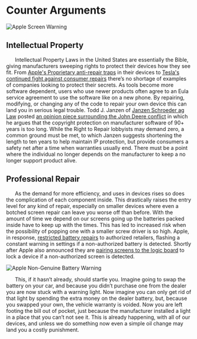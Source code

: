 # Counter Arguments
![Apple Screen Warning](https://valkyrie.cdn.ifixit.com/media/2019/09/25153240/main_warning.jpg)

## Intellectual Property
&nbsp;&nbsp;&nbsp;&nbsp;&nbsp;&nbsp;Intellectual Property Laws in the United States are essentially the Bible, giving manufacturers sweeping rights to protect their devices how they see fit. From [Apple's Proprietary anti-repair traps](https://www.treehugger.com/the-pentalobe-screw-and-apples-war-against-self-repair-4857481) in their devices to [Tesla's continued fight against consumer repairs](https://electrek.co/2020/10/14/tesla-fights-right-to-repair-initiative-over-cybersecurity-concerns/) there’s no shortage of examples of companies looking to protect their secrets. As tools become more software dependent, users who use newer products often agree to an Eula service agreement to use the software like on a new phone. By repairing, modifying, or changing any of the code to repair your own device this can land you in serious legal trouble. Todd J. Janzen of [Janzen Schroeder  ag Law](https://www.aglaw.us/) posted [an opinion piece surrounding the John Deere conflict](https://www.aglaw.us/janzenaglaw/2017/3/29/fixing-the-right-to-repair) in which he argues that the copyright protection on manufacturer software of 90+ years is too long. While the Right to Repair lobbyists may demand zero, a common ground must be met, to which Janzen suggests shortening the length to ten years to help maintain IP protection, but provide consumers a safety net after a time when warranties usually end. There must be a point where the individual no longer depends on the manufacturer to keep a no longer support product alive.

## Professional Repair
&nbsp;&nbsp;&nbsp;&nbsp;&nbsp;&nbsp;As the demand for more efficiency, and uses in devices rises so does the complication of each component inside. This drastically raises the entry level for any kind of repair, especially on smaller devices where even a botched screen repair can leave you worse off than before. With the amount of time we depend on our screens going up the batteries packed inside have to keep up with the times. This has led to increased risk when the possibility of popping one with a smaller screw driver is so high. Apple, in response, [restricted battery repairs](https://9to5mac.com/2019/08/07/iphone-battery-service-message/) to authorized retailers, flashing a constant warning in settings if a non-authorized battery is detected. Shortly after Apple also announced they are [pairing screens to the logic board](https://www.ifixit.com/News/apple-is-discouraging-screen-repair-with-an-iphone-11-genuine-warning) to lock a device if a non-authorized screen is detected. 

![Apple Non-Genuine Battery Warning](https://valkyrie.cdn.ifixit.com/media/2019/08/07170827/iphone-battery-service-835x900.jpg)

&nbsp;&nbsp;&nbsp;&nbsp;&nbsp;&nbsp;This, if it hasn’t already, should startle you. Imagine going to swap the battery on your car, and because you didn’t purchase one from the dealer you are now stuck with a warning light. Now imagine you can only get rid of that light by spending the extra money on the dealer battery, but, because you swapped your own, the vehicle warranty is voided. Now you are left footing the bill out of pocket, just because the manufacturer installed a light in a place that you can’t not see it. This is already happening, with all of our devices, and unless we do something now even a simple oil change may land you a costly punishment.
